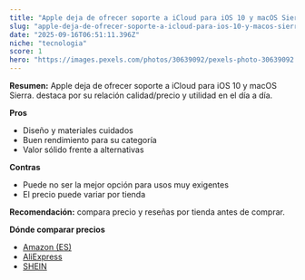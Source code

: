 ```yaml
---
title: "Apple deja de ofrecer soporte a iCloud para iOS 10 y macOS Sierra."
slug: "apple-deja-de-ofrecer-soporte-a-icloud-para-ios-10-y-macos-sierra"
date: "2025-09-16T06:51:11.396Z"
niche: "tecnologia"
score: 1
hero: "https://images.pexels.com/photos/30639092/pexels-photo-30639092.jpeg?auto=compress&cs=tinysrgb&fit=crop&h=627&w=1200&auto=compress&cs=tinysrgb&w=1200&h=675&fit=crop"
---
```


**Resumen:** Apple deja de ofrecer soporte a iCloud para iOS 10 y macOS Sierra. destaca por su relación calidad/precio y utilidad en el día a día.

**Pros**
- Diseño y materiales cuidados
- Buen rendimiento para su categoría
- Valor sólido frente a alternativas

**Contras**
- Puede no ser la mejor opción para usos muy exigentes
- El precio puede variar por tienda

**Recomendación:** compara precio y reseñas por tienda antes de comprar.

**Dónde comparar precios**
- [Amazon (ES)](https://www.amazon.es/s?k=Apple%20deja%20de%20ofrecer%20soporte%20a%20iCloud%20para%20iOS%2010%20y%20macOS%20Sierra.&tag=teknovashop25-21)
- [AliExpress](https://www.aliexpress.com/wholesale?SearchText=Apple%20deja%20de%20ofrecer%20soporte%20a%20iCloud%20para%20iOS%2010%20y%20macOS%20Sierra.)
- [SHEIN](https://www.shein.com/pdsearch/Apple%20deja%20de%20ofrecer%20soporte%20a%20iCloud%20para%20iOS%2010%20y%20macOS%20Sierra.)